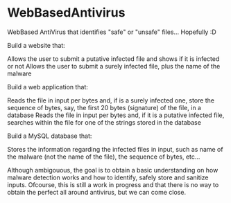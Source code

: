 # WebBasedAntivirus
WebBased AntiVirus that identifies "safe" or "unsafe" files... Hopefully :D

Build a website that:

Allows the user to submit a putative infected file and shows if it is infected or not
Allows the user to submit a surely infected file, plus the name of the malware
 
Build a web application that:

Reads the file in input per bytes and, if is a surely infected one, store the sequence of bytes, say, the first 20 bytes (signature) of the file, in a database
Reads the file in input per bytes and, if it is a putative infected file, searches within the file for one of the strings stored in the database
 

Build a MySQL database that:

Stores the information regarding the infected files in input, such as name of the malware (not the name of the file), the sequence of bytes, etc...

Although ambigouous, the goal is to obtain a basic understanding on how malware detection works and how to identify, safely store and sanitize inputs. Ofcourse, this is still a work in progress and that there is no way to obtain the perfect all around antivirus, but we can come close.
